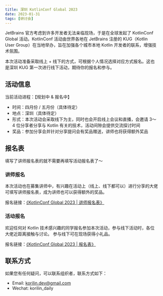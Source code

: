 ```yaml
---
title: 深圳 KotlinConf Global 2023
date: 2023-01-31
tags: [研讨会]
---
```


JetBrains 官方考虑到许多开发者无法亲临现场，于是在全球发起了 KotlinConf Global 活动。KotlinConf 活动由世界各地在 JetBrains 注册的 KUG（Kotlin User Group）在当地举办，旨在加强各个城市本地 Kotlin 开发者的联系，增强技术氛围。

本次活动准备采取线上 + 线下的方式，可根据个人情况选择对应方式报名。这也是深圳 KUG 第一次进行线下活动，期待你的报名和参与。

## 活动信息

当前活动进程：【规划中 & 报名中】

- 时间：四月份 / 五月份（具体待定）
- 地点：深圳（具体待定）
- 形式：本次活动会采取线下为主，同时也会开启线上会议和直播，会邀请 3～4 位分享者分享与 Kotlin 有关的技术，活动间隙会提供交流探讨时间
- 奖品：参加分享会并针对分享提问会有奖品赠送，讲师也将获得额外奖品

## 报名表

填写了讲师报名表的就不需要再填写活动报名表了～

### 讲师报名

本次活动也在募集讲师中，有兴趣在活动上（线上、线下都可以）进行分享的大佬可填写讲师报名表，成为讲师也可以获得额外的奖品。

报名链接：[《KotlinConf Global 2023 | 讲师报名表》](https://shimo.im/forms/gXqme1Jrvpt6ebqo/fill)

### 活动报名

欢迎任何对 Kotlin 技术感兴趣的同学报名参加本次活动，参与线下活动时，各位大佬近距离接触与讨论。
参与线下可在现场获得小礼品。

报名链接：[《KotlinConf Global 2023 | 报名表》](https://shimo.im/forms/2wAlX9Z12Jtag8AP/fill)

## 联系方式

如果您有任何疑问，可以联系组织者，联系方式如下：

- Email: korilin.dev@gmail.com
- Wechat: korilin_daily
